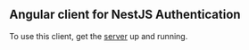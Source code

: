 ## Angular client for NestJS Authentication

To use this client, get the [server](https://github.com/DenzelCode/nest-auth) up and running.
